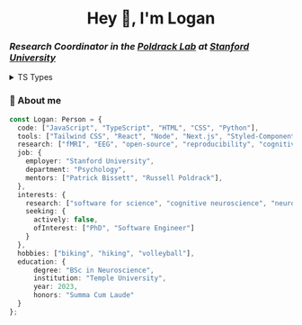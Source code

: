 <h1 align="center">Hey 👋, I'm Logan</h1>

<h3><em>Research Coordinator in the <a href="https://poldracklab.org/">Poldrack Lab</a> at <a href="https://www.stanford.edu/">Stanford University</a></em></h3>
<details>
  <summary>TS Types</summary>  
  
  ```typescript
  interface Job {
  employer: string;
  department: string;
  mentors: string[];
}

interface Seeking {
  actively: boolean;
  ofInterest: string[];
}

interface Interests {
  research: string[];
  seeking: Seeking;
}

interface Education {
  degree: string;
  institution: string;
  year: number;
  honors: string;
}

interface Person {
  code: string[];
  tools: string[];
  research: string[];
  job: Job;
  interests: Interests;
  hobbies: string[];
  education: Education;
}
  ```
</details>

### 💭 About me 

```typescript
const Logan: Person = {
  code: ["JavaScript", "TypeScript", "HTML", "CSS", "Python"],
  tools: ["Tailwind CSS", "React", "Node", "Next.js", "Styled-Components", "Docker"],
  research: ["fMRI", "EEG", "open-source", "reproducibility", "cognitive tasks"],
  job: {
    employer: "Stanford University",
    department: "Psychology",
    mentors: ["Patrick Bissett", "Russell Poldrack"],
  },
  interests: {
    research: ["software for science", "cognitive neuroscience", "neuroimaging"],
    seeking: {
      actively: false,
      ofInterest: ["PhD", "Software Engineer"]
    }
  },
  hobbies: ["biking", "hiking", "volleyball"],
  education: {
      degree: "BSc in Neuroscience",
      institution: "Temple University",
      year: 2023,
      honors: "Summa Cum Laude"
  }
};
```

<!--
**Dev-Logan-Bennett/Dev-Logan-Bennett** is a ✨ _special_ ✨ repository because its `README.md` (this file) appears on your GitHub profile.

Here are some ideas to get you started:

- 🔭 I’m currently working on ...
- 🌱 I’m currently learning ...
- 👯 I’m looking to collaborate on ...
- 🤔 I’m looking for help with ...
- 💬 Ask me about ...
- 📫 How to reach me: ...
- 😄 Pronouns: ...
- ⚡ Fun fact: ...
-->
